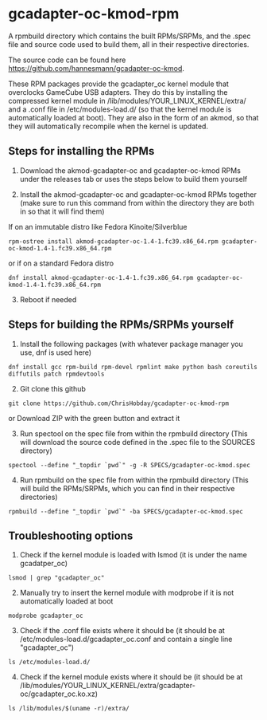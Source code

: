 # gcadapter-oc-kmod-rpm
A rpmbuild directory which contains the built RPMs/SRPMs, and the .spec file and source code used to build them, all in their respective directories.

The source code can be found here https://github.com/hannesmann/gcadapter-oc-kmod.

These RPM packages provide the gcadapter_oc kernel module that overclocks GameCube USB adapters. They do this by installing the compressed kernel module in /lib/modules/YOUR_LINUX_KERNEL/extra/ and a .conf file in /etc/modules-load.d/ (so that the kernel module is automatically loaded at boot). They are also in the form of an akmod, so that they will automatically recompile when the kernel is updated.

## Steps for installing the RPMs
1) Download the akmod-gcadapter-oc and gcadapter-oc-kmod RPMs under the releases tab or uses the steps below to build them yourself

2) Install the akmod-gcadapter-oc and gcadapter-oc-kmod RPMs together (make sure to run this command from within the directory they are both in so that it will find them)

If on an immutable distro like Fedora Kinoite/Silverblue
```console
rpm-ostree install akmod-gcadapter-oc-1.4-1.fc39.x86_64.rpm gcadapter-oc-kmod-1.4-1.fc39.x86_64.rpm
```
or if on a standard Fedora distro
```console
dnf install akmod-gcadapter-oc-1.4-1.fc39.x86_64.rpm gcadapter-oc-kmod-1.4-1.fc39.x86_64.rpm
```

3) Reboot if needed

## Steps for building the RPMs/SRPMs yourself
1) Install the following packages (with whatever package manager you use, dnf is used here)
```console
dnf install gcc rpm-build rpm-devel rpmlint make python bash coreutils diffutils patch rpmdevtools
```
2) Git clone this github
```console
git clone https://github.com/ChrisHobday/gcadapter-oc-kmod-rpm
```
or Download ZIP with the green button and extract it

3) Run spectool on the spec file from within the rpmbuild directory (This will download the source code defined in the .spec file to the SOURCES directory)
```console
spectool --define "_topdir `pwd`" -g -R SPECS/gcadapter-oc-kmod.spec
```
4) Run rpmbuild on the spec file from within the rpmbuild directory (This will build the RPMs/SRPMs, which you can find in their respective directories)
```console
rpmbuild --define "_topdir `pwd`" -ba SPECS/gcadapter-oc-kmod.spec
```

## Troubleshooting options
1) Check if the kernel module is loaded with lsmod (it is under the name gcadatper_oc)
```console
lsmod | grep "gcadapter_oc"
```
2) Manually try to insert the kernel module with modprobe if it is not automatically loaded at boot
```console
modprobe gcadapter_oc
```
3) Check if the .conf file exists where it should be (it should be at /etc/modules-load.d/gcadapter_oc.conf and contain a single line "gcadapter_oc")
```console
ls /etc/modules-load.d/
```
4) Check if the kernel module exists where it should be (it should be at /lib/modules/YOUR_LINUX_KERNEL/extra/gcadapter-oc/gcadapter_oc.ko.xz)
```console
ls /lib/modules/$(uname -r)/extra/
```